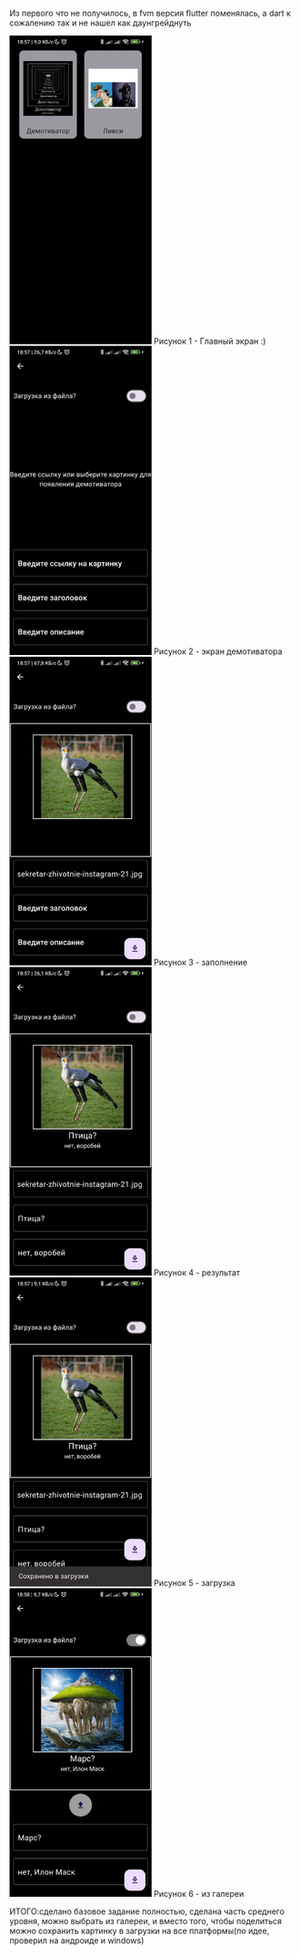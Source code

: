Из первого что не получилось, в fvm версия flutter поменялась, а dart  к сожалению так и не нашел как даунгрейднуть

<img src="https://github.com/SelegeoN/surf-flutter-study-jam-5/blob/main/docs/imagesProj/1.jpg" width="250">
Рисунок 1 - Главный экран :)


<img src="https://github.com/SelegeoN/surf-flutter-study-jam-5/blob/main/docs/imagesProj/2.jpg" width="250">
Рисунок 2 - экран демотиватора


<img src="https://github.com/SelegeoN/surf-flutter-study-jam-5/blob/main/docs/imagesProj/3.jpg" width="250">
Рисунок 3 - заполнение


<img src="https://github.com/SelegeoN/surf-flutter-study-jam-5/blob/main/docs/imagesProj/4.jpg" width="250">
Рисунок 4 - результат


<img src="https://github.com/SelegeoN/surf-flutter-study-jam-5/blob/main/docs/imagesProj/5.jpg" width="250">
Рисунок 5 - загрузка 


<img src="https://github.com/SelegeoN/surf-flutter-study-jam-5/blob/main/docs/imagesProj/6.jpg" width="250">
Рисунок 6 - из галереи

ИТОГО:сделано базовое задание полностью, сделана часть среднего уровня, можно выбрать из галереи, и вместо того, чтобы поделиться можно сохранить картинку в загрузки на все платформы(по идее, проверил на андроиде и windows)
